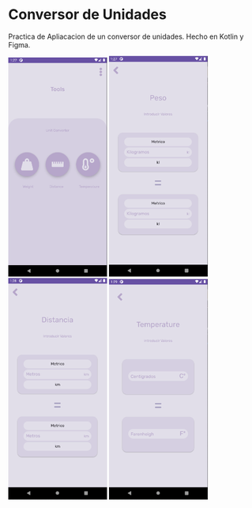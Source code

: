 # Conversor de Unidades

Practica de Apliacacion de un conversor de unidades.
Hecho en Kotlin y Figma.

<img src="img_1.PNG" width="200"> <img src="img_2.PNG" width="200"> <img src="img_3.PNG" width="200"> <img src="img_4.PNG" width="200">


